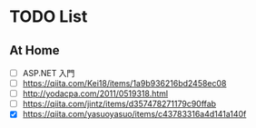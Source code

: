 # TODO List
## At Home
 - [ ] ASP.NET 入門
 - [ ] https://qiita.com/Kei18/items/1a9b936216bd2458ec08
 - [ ] http://yodacpa.com/2011/0519318.html
 - [ ] https://qiita.com/jintz/items/d357478271179c90ffab
 - [x] https://qiita.com/yasuoyasuo/items/c43783316a4d141a140f
